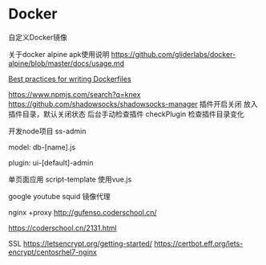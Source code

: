 # Docker

自定义Docker镜像

关于docker alpine apk使用说明
https://github.com/gliderlabs/docker-alpine/blob/master/docs/usage.md


[Best practices for writing Dockerfiles](http://docker.javajs.cc/develop/develop-images/dockerfile_best-practices/)

https://www.npmjs.com/search?q=knex
https://github.com/shadowsocks/shadowsocks-manager
插件开启关闭 放入插件目录，默认关闭状态 后台手动检查插件
checkPlugin 检查插件目录变化

开发node项目 ss-admin

model:  db-[name].js

plugin:
ui-[default]-admin

单页面应用 script-template   使用vue.js



google youtube squid 镜像代理

nginx +proxy
http://gufenso.coderschool.cn/

https://coderschool.cn/2131.html

SSL
https://letsencrypt.org/getting-started/
https://certbot.eff.org/lets-encrypt/centosrhel7-nginx